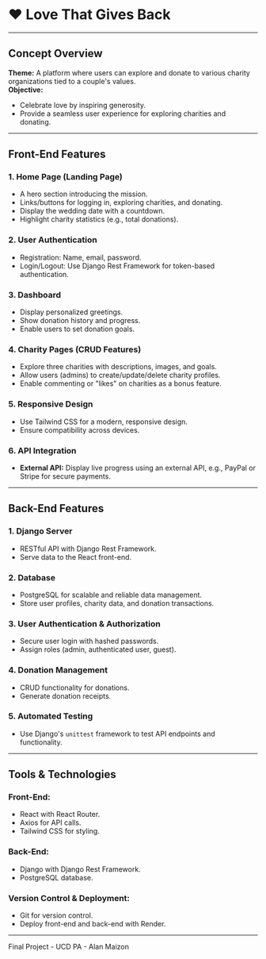 # **❤️ Love That Gives Back**

---

## **Concept Overview**  
**Theme:** A platform where users can explore and donate to various charity organizations tied to a couple's values.  
**Objective:**  
- Celebrate love by inspiring generosity.  
- Provide a seamless user experience for exploring charities and donating.  

---

## **Front-End Features**  

### 1. **Home Page (Landing Page)**  
- A hero section introducing the mission.  
- Links/buttons for logging in, exploring charities, and donating.  
- Display the wedding date with a countdown.  
- Highlight charity statistics (e.g., total donations).  

### 2. **User Authentication**  
- Registration: Name, email, password.  
- Login/Logout: Use Django Rest Framework for token-based authentication.  

### 3. **Dashboard**  
- Display personalized greetings.  
- Show donation history and progress.  
- Enable users to set donation goals.  

### 4. **Charity Pages (CRUD Features)**  
- Explore three charities with descriptions, images, and goals.  
- Allow users (admins) to create/update/delete charity profiles.  
- Enable commenting or "likes" on charities as a bonus feature.  

### 5. **Responsive Design**  
- Use Tailwind CSS for a modern, responsive design.  
- Ensure compatibility across devices.  

### 6. **API Integration**  
- **External API:** Display live progress using an external API, e.g., PayPal or Stripe for secure payments.  

---

## **Back-End Features**  

### 1. **Django Server**  
- RESTful API with Django Rest Framework.  
- Serve data to the React front-end.  

### 2. **Database**  
- PostgreSQL for scalable and reliable data management.  
- Store user profiles, charity data, and donation transactions.  

### 3. **User Authentication & Authorization**  
- Secure user login with hashed passwords.  
- Assign roles (admin, authenticated user, guest).  

### 4. **Donation Management**  
- CRUD functionality for donations.  
- Generate donation receipts.  

### 5. **Automated Testing**  
- Use Django's `unittest` framework to test API endpoints and functionality.  

---

## **Tools & Technologies**  

### **Front-End:**  
- React with React Router.  
- Axios for API calls.  
- Tailwind CSS for styling.  

### **Back-End:**  
- Django with Django Rest Framework.  
- PostgreSQL database.  

### **Version Control & Deployment:**  
- Git for version control.  
- Deploy front-end and back-end with Render.  

---

Final Project - UCD PA - Alan Maizon
